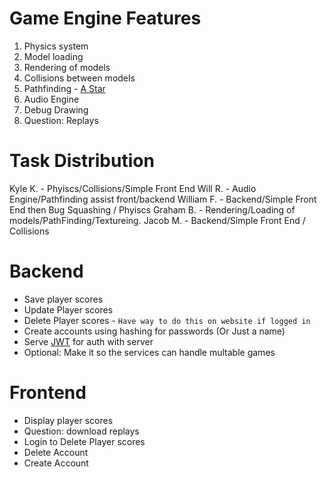 # Game Engine Features
1. Physics system
2. Model loading
3. Rendering of models 
4. Collisions between models 
5. Pathfinding - [A Star](https://en.wikipedia.org/wiki/A*_search_algorithm#Complexity)
6. Audio Engine
7. Debug Drawing
8. Question: Replays





# Task Distribution
Kyle K. - Phyiscs/Collisions/Simple Front End
Will R. - Audio Engine/Pathfinding assist front/backend
William F. - Backend/Simple Front End then Bug Squashing / Phyiscs
Graham B. - Rendering/Loading of models/PathFinding/Textureing.
Jacob M. - Backend/Simple Front End / Collisions


# Backend
- Save player scores
- Update Player scores
- Delete Player scores - `Have way to do this on website if logged in`
- Create accounts using hashing for passwords (Or Just a name)
- Serve [JWT](https://jwt.io/) for auth with server 
- Optional: Make it so the services can handle multable games

# Frontend
- Display player scores 
- Question: download replays
- Login to Delete Player scores
- Delete Account
- Create Account
